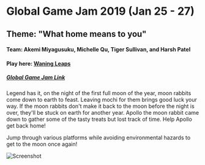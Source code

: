 # Global Game Jam 2019 (Jan 25 - 27)
## Theme: "What home means to you"
#### Team: Akemi Miyagusuku, Michelle Qu, Tiger Sullivan, and Harsh Patel
#### Play here: [Waning Leaps](https://willaqu.itch.io/)
##### [Global Game Jam Link](https://globalgamejam.org/2019/games/waning-leaps)

Legend has it, on the night of the first full moon of the year, moon rabbits come down to earth to feast. Leaving mochi for them brings good luck your way.  If the moon rabbits don't make it back to the moon before the night is over, they'll be stuck on earth for another year. Apollo the moon rabbit came down to gather some of the tasty treats but lost track of time. Help Apollo get back home!

Jump through various platforms while avoiding environmental hazards to get to the moon once again!

![Screenshot](../master/Character/TitleScreen.png)
